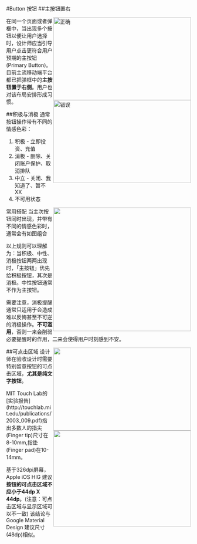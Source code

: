 #Button 按钮
##主按钮置右

<img src="http://odmhu1f2h.bkt.clouddn.com/15028514156925.png" width="375" height="226"  alt="正确"  align="right"/>

<img src="http://odmhu1f2h.bkt.clouddn.com/15028514236897.png" width="375" height="226" alt="错误" description="鼓励用户的行为需右置" align="right"/>

在同一个页面或者弹框中，当出现多个按钮以便让用户选择时，设计师应当引导用户点击更符合用户预期的主按钮(Primary Button)。
目前主流移动端平台都已把弹框中的**主按钮置于右侧**。用户也对该布局安排形成习惯。


##积极与消极
通常按钮操作带有不同的情感色彩：
1. 积极 - 立即投资、充值
2. 消极 - 删除、关闭账户保护、取消排队
3. 中立 - 关闭、我知道了、暂不XX
4. 不可用状态

<img src="http://odmhu1f2h.bkt.clouddn.com/15028514908856.png" width="375" height="337" align="right"/>

常用搭配
当主次按钮同时出现，并带有不同的情感色彩时，通常会有如图组合


以上规则可以理解为：当积极、中性、消极按钮两两出现时，「主按钮」优先给积极按钮，其次是消极。中性按钮通常不作为主按钮。


需要注意，消极提醒通常只适用于会造成难以反悔甚至不可逆的消极操作。**不可滥用**，否则一来会削弱必要提醒时的作用，二来会使得用户时刻感到不安。

<img src="http://odmhu1f2h.bkt.clouddn.com/15028515351254.png" width="375" height="226" align="right"/>

##可点击区域
设计师在验收设计时需要特别留意按钮的可点击区域，**尤其是纯文字按钮**。

<img src="http://odmhu1f2h.bkt.clouddn.com/15028671339526.jpg" width="375" height="262" align="right"/>
MIT Touch Lab的[实验报告](http://touchlab.mit.edu/publications/2003_009.pdf)指出多数人的指尖(Finger tip)尺寸在8-10mm,指垫(Finger pad)在10-14mm。


基于326dpi屏幕，Apple iOS HIG 建议**按钮的可点击区域不应小于44dp X 44dp**。(注意：可点击区域与显示区域可以不一致)
该结论与Google Material Design 建议尺寸(48dp)相似。

